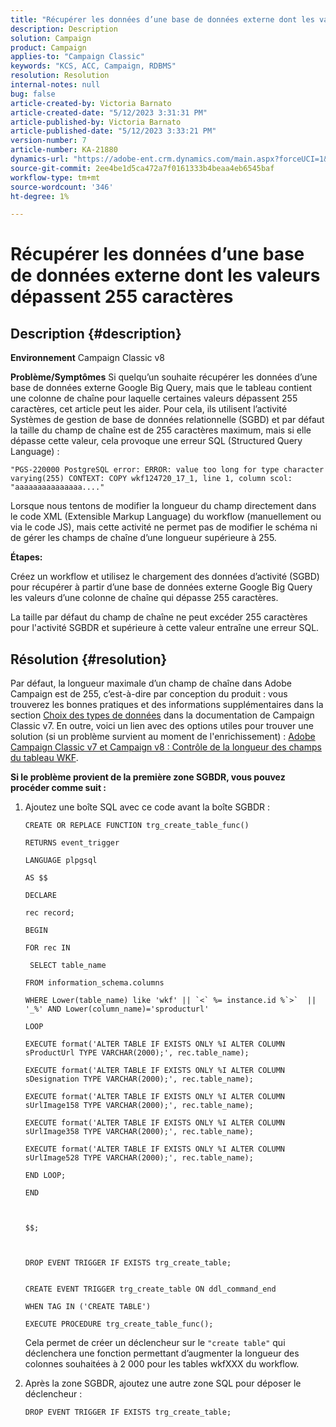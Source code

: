 ```yaml
---
title: "Récupérer les données d’une base de données externe dont les valeurs dépassent 255 caractères"
description: Description
solution: Campaign
product: Campaign
applies-to: "Campaign Classic"
keywords: "KCS, ACC, Campaign, RDBMS"
resolution: Resolution
internal-notes: null
bug: false
article-created-by: Victoria Barnato
article-created-date: "5/12/2023 3:31:31 PM"
article-published-by: Victoria Barnato
article-published-date: "5/12/2023 3:33:21 PM"
version-number: 7
article-number: KA-21880
dynamics-url: "https://adobe-ent.crm.dynamics.com/main.aspx?forceUCI=1&pagetype=entityrecord&etn=knowledgearticle&id=45013b0b-daf0-ed11-8849-6045bd006ce9"
source-git-commit: 2ee4be1d5ca472a7f0161333b4beaa4eb6545baf
workflow-type: tm+mt
source-wordcount: '346'
ht-degree: 1%

---
```


# Récupérer les données d’une base de données externe dont les valeurs dépassent 255 caractères

## Description {#description}


<b>Environnement</b>
Campaign Classic v8

<b>Problème/Symptômes</b>
Si quelqu’un souhaite récupérer les données d’une base de données externe Google Big Query, mais que le tableau contient une colonne de chaîne pour laquelle certaines valeurs dépassent 255 caractères, cet article peut les aider. Pour cela, ils utilisent l’activité Systèmes de gestion de base de données relationnelle (SGBD) et par défaut la taille du champ de chaîne est de 255 caractères maximum, mais si elle dépasse cette valeur, cela provoque une erreur SQL (Structured Query Language) :

`"PGS-220000 PostgreSQL error: ERROR: value too long for type character varying(255) CONTEXT: COPY wkf124720_17_1, line 1, column scol: "aaaaaaaaaaaaaaa...."`



Lorsque nous tentons de modifier la longueur du champ directement dans le code XML (Extensible Markup Language) du workflow (manuellement ou via le code JS), mais cette activité ne permet pas de modifier le schéma ni de gérer les champs de chaîne d’une longueur supérieure à 255.



<b>Étapes:</b>

Créez un workflow et utilisez le chargement des données d’activité (SGBD) pour récupérer à partir d’une base de données externe Google Big Query les valeurs d’une colonne de chaîne qui dépasse 255 caractères.

La taille par défaut du champ de chaîne ne peut excéder 255 caractères pour l&#39;activité SGBDR et supérieure à cette valeur entraîne une erreur SQL.


## Résolution {#resolution}


Par défaut, la longueur maximale d’un champ de chaîne dans Adobe Campaign est de 255, c’est-à-dire par conception du produit : vous trouverez les bonnes pratiques et des informations supplémentaires dans la section [Choix des types de données](https://experienceleague.adobe.com/docs/campaign-classic/using/configuring-campaign-classic/data-model/data-model-best-practices.html?lang=en#data-types) dans la documentation de Campaign Classic v7. En outre, voici un lien avec des options utiles pour trouver une solution (si un problème survient au moment de l&#39;enrichissement) : [Adobe Campaign Classic v7 et Campaign v8 : Contrôle de la longueur des champs du tableau WKF](https://experienceleaguecommunities.adobe.com/t5/adobe-campaign-classic-questions/controlling-wkf-table-field-length/td-p/355506).

<b>Si le problème provient de la première zone SGBDR, vous pouvez procéder comme suit :</b>



1. Ajoutez une boîte SQL avec ce code avant la boîte SGBDR :

   ```
   CREATE OR REPLACE FUNCTION trg_create_table_func()
   
   RETURNS event_trigger
   
   LANGUAGE plpgsql
   
   AS $$
   
   DECLARE
   
   rec record;
   
   BEGIN
   
   FOR rec IN
   
    SELECT table_name
   
   FROM information_schema.columns
   
   WHERE Lower(table_name) like 'wkf' || `<` %= instance.id %`>`  || '_%' AND Lower(column_name)='sproducturl'
   
   LOOP
   
   EXECUTE format('ALTER TABLE IF EXISTS ONLY %I ALTER COLUMN sProductUrl TYPE VARCHAR(2000);', rec.table_name);
   
   EXECUTE format('ALTER TABLE IF EXISTS ONLY %I ALTER COLUMN sDesignation TYPE VARCHAR(2000);', rec.table_name);
   
   EXECUTE format('ALTER TABLE IF EXISTS ONLY %I ALTER COLUMN sUrlImage158 TYPE VARCHAR(2000);', rec.table_name);
   
   EXECUTE format('ALTER TABLE IF EXISTS ONLY %I ALTER COLUMN sUrlImage358 TYPE VARCHAR(2000);', rec.table_name);
   
   EXECUTE format('ALTER TABLE IF EXISTS ONLY %I ALTER COLUMN sUrlImage528 TYPE VARCHAR(2000);', rec.table_name);
   
   END LOOP;
   
   END
   
   
   
   $$;
   
   
   
   DROP EVENT TRIGGER IF EXISTS trg_create_table;
   
   
   CREATE EVENT TRIGGER trg_create_table ON ddl_command_end
   
   WHEN TAG IN ('CREATE TABLE')
   
   EXECUTE PROCEDURE trg_create_table_func();
   ```






   Cela permet de créer un déclencheur sur le `"create table"` qui déclenchera une fonction permettant d’augmenter la longueur des colonnes souhaitées à 2 000 pour les tables wkfXXX du workflow.
2. Après la zone SGBDR, ajoutez une autre zone SQL pour déposer le déclencheur :

   `DROP EVENT TRIGGER IF EXISTS trg_create_table;`

